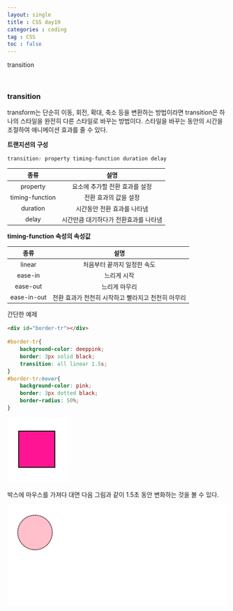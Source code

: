 ```yaml
---
layout: single
title : CSS day19
categories : coding
tag : CSS
toc : false
---
```


transition

<br>

### transition

transform는 단순히 이동, 회전, 확대, 축소 등을 변환하는 방법이라면 transition은 하나의 스타일을 완전히 다른 스타일로 바꾸는 방법이다. 스타일을 바꾸는 동안의 시간을 조절하여 애니메이션 효과를 줄 수 있다.



**트랜지션의 구성**<br>

```css
transition: property timing-function duration delay
```

|      종류       |                 설명                  |
| :-------------: | :-----------------------------------: |
|    property     |    요소에 추가할 전환 효과를 설정     |
| timing-function |         전환 효과의 값을 설정         |
|    duration     |      시간동안 전환 효과를 나타냄      |
|      delay      | 시간만큼 대기하다가 전환효과를 나타냄 |

**timing-function 속성의 속성값**<br>

|    종류     |                        설명                        |
| :---------: | :------------------------------------------------: |
|   linear    |            처음부터 끝까지 일정한 속도             |
|   ease-in   |                    느리게 시작                     |
|  ease-out   |                   느리게 마무리                    |
| ease-in-out | 전환 효과가 천천히 시작하고 빨라지고 천천히 마무리 |



간단한 예제<br>

```html
<div id="border-tr"></div>
```

```css
#border-tr{
    background-color: deeppink;
    border: 3px solid black;
    transition: all linear 1.5s;
}
#border-tr:hover{
    background-color: pink;
    border: 3px dotted black;
    border-radius: 50%;
}
```

![css19_1](https://github.com/YUNCHANYEONG/YUNCHANYEONG.github.io/blob/master/assets/images/coding_img/css19_1.JPG?raw=true)<br>

박스에 마우스를 가져다 대면 다음 그림과 같이 1.5초 동안 변화하는 것을 볼 수 있다.<br>

![css19_2](https://github.com/YUNCHANYEONG/YUNCHANYEONG.github.io/blob/master/assets/images/coding_img/css19_2.png?raw=true)